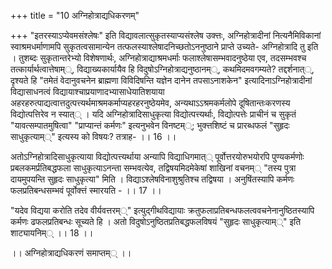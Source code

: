 +++
title = "10 अग्निहोत्राद्यधिकरणम्"

+++
"इतरस्याऽप्येवमसंश्लेषः" इति विद्यावलात्सुकृतस्याप्यसंश्लेष उक्त्तः, अग्निहोत्रादीनां नित्यनैमिविकानां स्वाश्रमधर्माणामपि सुकृतत्वसामान्येन तत्फलस्याश्लेषादनिच्छतोऽननुष्ठाने प्राप्ते उच्यते- अग्निहोत्रादि तु इति । तुशब्दः सुकृतान्तरेभ्यो विशेषणार्थः, अग्निहोत्राद्याश्रमधर्माः फलाश्लेषासम्भवादनुष्ठेया एव, तदसम्भवश्च तत्कार्यार्थत्वात्तेषाम््, विद्याख्यकार्यायैव हि विदुषोऽग्निहोत्राद्यनुष्ठानम््, कथमिदमवगम्यते? तद्दर्शनात््, दृश्यते हि "तमेतं वेदानुवचनेन ब्राह्मणा विविदिषन्ति यज्ञेन दानेन तपसाऽनाशकेन" इत्यादिनाऽग्निहोत्रादीनां विद्यासाधनत्वं विद्यायाश्चाप्रयाणादभ्यासाधेयातिशयाया अहरहरुत्पाद्यत्वात्तदुत्पत्त्यर्थमाश्रमकर्माप्यहरहरनुष्ठेयमेव, अन्यथाऽऽश्रमकर्मलोपे दूषितान्तःकरणस्य विद्योत्पत्तिरेव न स्यात्् । यदि अग्निहोत्रादिसाधुकृत्या विद्योत्पत्त्यर्थाः, विद्योत्पत्तेः प्राचीनं च सुकृतं "यावत्सम्पातमुषित्वा" "प्राप्यान्तं कर्मणः" इत्यनुभवेन विनष्टम््; भुक्त्तशिष्टं च प्रारब्धफलं "सुहृदः साधुकृत्याम््" इत्यस्य को विषयः? तत्राह- ।। 16 ।।

अतोऽग्निहोत्रादिसाधुकृत्याया विद्योत्पत्त्यर्थाया अन्यापि विद्याधिगमात्् पूर्वोत्तरयोरुभयोरपि पुण्यकर्मणोः प्रबलकमर्प्रतिबद्धफला साधुकृत्याऽनन्ता सम्भवत्येव, तद्विषयमिदमेकेषां शाखिनां वचनम्् "तस्य पुत्रा दायमुपयन्ति सुहृदः साधुकृत्या" मिति । विद्याऽश्लेषविनाशुश्रुतिश्च तद्विषया । अनुषिंतस्यापि कर्मणः फलप्रतिबन्धसम्भवं पूर्वोक्त्तं स्मारयति - ।। 17 ।।

"यदेव विद्यया करोति तदेव वीर्यवत्तरम््" इत्युद्गीथविद्यायाः क्रतुफलाप्रतिबन्धफलत्ववचनेनानुष्ठितस्यापि कर्मणः ढफलप्रतिबन्धः सूच्यते हि । अतो विदुषोऽनुष्ठितप्रतिबद्धफलविषयं "सुहृदः साधुकृत्याम््" इति शाट्यायनिम्् ।। 18 ।।

।। अग्निहोत्राद्यधिकरणं समाप्तम्् ।।